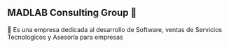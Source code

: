 ## MADLAB Consulting Group 👋


🙋 Es una empresa dedicada al desarrollo de Software, ventas de Servicios Tecnologicos y Asesoría para empresas
<!-- 👩‍💻 Useful resources - where can the community find your docs? Is there anything else the community should know?
🍿 Fun facts - what does your team eat for breakfast?
🧙 Remember, you can do mighty things with the power of [Markdown](https://docs.github.com/github/writing-on-github/getting-started-with-writing-and-formatting-on-github/basic-writing-and-formatting-syntax) -->
